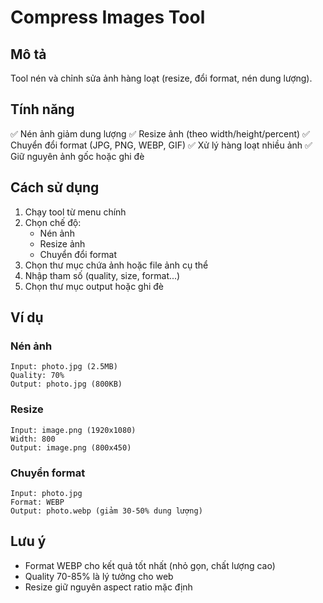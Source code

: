 # Compress Images Tool

## Mô tả

Tool nén và chỉnh sửa ảnh hàng loạt (resize, đổi format, nén dung lượng).

## Tính năng

✅ Nén ảnh giảm dung lượng
✅ Resize ảnh (theo width/height/percent)
✅ Chuyển đổi format (JPG, PNG, WEBP, GIF)
✅ Xử lý hàng loạt nhiều ảnh
✅ Giữ nguyên ảnh gốc hoặc ghi đè

## Cách sử dụng

1. Chạy tool từ menu chính
2. Chọn chế độ:
   - Nén ảnh
   - Resize ảnh
   - Chuyển đổi format
3. Chọn thư mục chứa ảnh hoặc file ảnh cụ thể
4. Nhập tham số (quality, size, format...)
5. Chọn thư mục output hoặc ghi đè

## Ví dụ

### Nén ảnh
```
Input: photo.jpg (2.5MB)
Quality: 70%
Output: photo.jpg (800KB)
```

### Resize
```
Input: image.png (1920x1080)
Width: 800
Output: image.png (800x450)
```

### Chuyển format
```
Input: photo.jpg
Format: WEBP
Output: photo.webp (giảm 30-50% dung lượng)
```

## Lưu ý

- Format WEBP cho kết quả tốt nhất (nhỏ gọn, chất lượng cao)
- Quality 70-85% là lý tưởng cho web
- Resize giữ nguyên aspect ratio mặc định

